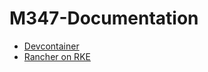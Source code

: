 # M347-Documentation


- [Devcontainer](./src/devcontainer.md)
- [Rancher on RKE](./src/cluster.md)
